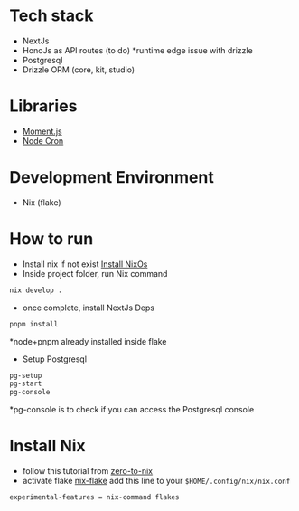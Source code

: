 # Tech stack

- NextJs
- HonoJs as API routes (to do) \*runtime edge issue with drizzle
- Postgresql
- Drizzle ORM (core, kit, studio)

# Libraries

- [Moment.js](https://momentjs.com/docs/)
- [Node Cron](https://github.com/kelektiv/node-cron)

# Development Environment

- Nix (flake)

# How to run

- Install nix if not exist [Install NixOs](#install-nix)
- Inside project folder, run Nix command

```bash
nix develop .
```

- once complete, install NextJs Deps

```bash
pnpm install
```

\*node+pnpm already installed inside flake

- Setup Postgresql

```bash
pg-setup
pg-start
pg-console
```

\*pg-console is to check if you can access the Postgresql console

# Install Nix

- follow this tutorial from [zero-to-nix](https://zero-to-nix.com/start/install)
- activate flake [nix-flake](https://nixos.wiki/wiki/Flakes)
  add this line to your `$HOME/.config/nix/nix.conf`

```
experimental-features = nix-command flakes
```
